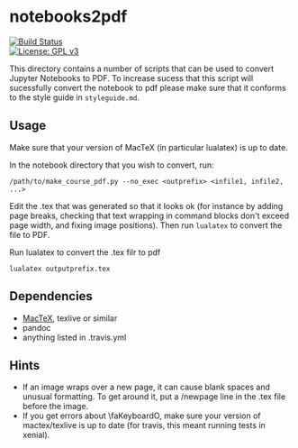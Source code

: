 # notebooks2pdf

[![Build Status](https://travis-ci.org/ngs-training/notebooks2pdf.svg?branch=master)](https://travis-ci.org/ngs-training/notebooks2pdf)   
[![License: GPL v3](https://img.shields.io/badge/License-GPL%20v3-brightgreen.svg)](https://github.com/ngs-training/notebooks2pdf/blob/master/LICENSE)

This directory contains a number of scripts that can be used to convert Jupyter Notebooks to PDF. To increase sucess that this script will sucessfully convert the notebook to pdf please make sure that it conforms to the style guide in `styleguide.md`.

## Usage
Make sure that your version of MacTeX (in particular lualatex) is up to date.  

In the notebook directory that you wish to convert, run:

`/path/to/make_course_pdf.py --no_exec <outprefix> <infile1, infile2, ...>`

Edit the .tex that was generated so that it looks ok (for instance by adding page breaks, checking that text wrapping in command blocks don't exceed page width, and fixing image positions). Then run `lualatex` to convert the file to PDF. 

Run lualatex to convert the .tex filr to pdf

`lualatex outputprefix.tex` 

## Dependencies
- [MacTeX](https://tug.org/mactex/), texlive or similar
- pandoc
- anything listed in .travis.yml

## Hints
* If an image wraps over a new page, it can cause blank spaces and unusual formatting. To get around it, put a /newpage line in the .tex file before the image.
* If you get errors about \faKeyboardO, make sure your version of mactex/texlive is up to date (for travis, this meant running tests in xenial).
